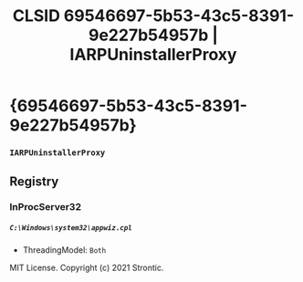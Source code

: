 ﻿---
title: "CLSID 69546697-5b53-43c5-8391-9e227b54957b | IARPUninstallerProxy"
excerpt: What is COM-Object CLSID 69546697-5b53-43c5-8391-9e227b54957b?
---

# {69546697-5b53-43c5-8391-9e227b54957b}

### `IARPUninstallerProxy`

## Registry


### InProcServer32

##### `C:\Windows\system32\appwiz.cpl`
* ThreadingModel: `Both`

MIT License. Copyright (c) 2021 Strontic.


